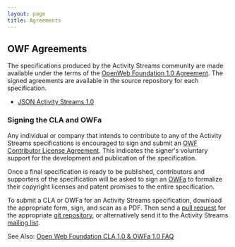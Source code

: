 ```yaml
---
layout: page
title: Agreements
---
```

## OWF Agreements ##

The specifications produced by the Activity Streams community are made
available under the terms of the [OpenWeb Foundation 1.0 Agreement][OWFa].  The
signed agreements are available in the source repository for each specification.

 - [JSON Activity Streams 1.0](https://github.com/activitystreams/json-activity/agreements)


### Signing the CLA and OWFa ###

Any individual or company that intends to contribute to any of the Activity
Streams specifications is encouraged to sign and submit an
[OWF Contributor License Agreement][cla].  This indicates the signer's
voluntary support for the development and publication of the specification.

Once a final specification is ready to be published, contributors and supporters
of the specification will be asked to sign an [OWFa][] to formalize their copyright
licenses and patent promises to the entire specification.

To submit a CLA or OWFa for an Activity Streams specification, download the
appropriate form, sign, and scan as a PDF.  Then send a [pull request][] for the
appropriate [git repository][], or alternatively send it to the Activity Streams
[mailing list][].

See Also: [Open Web Foundation CLA 1.0 & OWFa 1.0 FAQ][faq]

[OWFa]: http://www.openwebfoundation.org/legal/the-owf-1-0-agreements/owfa-1-0
[cla]: http://www.openwebfoundation.org/legal/the-owf-1-0-agreements/owf-contributor-license-agreement-1-0---copyright-and-patent
[faq]: http://www.openwebfoundation.org/faqs/open-web-foundation-cla-1-0-owfa-1-0-faq
[pull request]: http://help.github.com/pull-requests/
[git repository]: https://github.com/activitystreams
[mailing list]: https://groups.google.com/group/activity-streams

